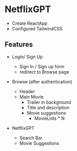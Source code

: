 # NetflixGPT

- Create ReactApp
- Configured TailwindCSS

## Features

- Login/ Sign Up
    - Sign In / Sign up form
    - redirect to Browse page

- Browse (after authentication)
    - Header
    - Main Movie
        - Trailer in background
        - Title and description
        - Movie suggestions
            - MovieLists * N
- NetflixGPT
    - Search Bar
    - Movie Suggestions
